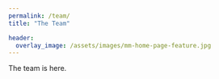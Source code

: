 ```yaml
---
permalink: /team/
title: "The Team"

header:
  overlay_image: /assets/images/mm-home-page-feature.jpg
---
```


The team is here.
